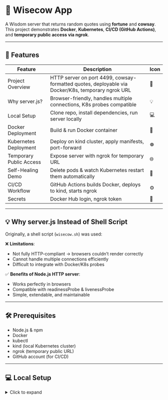 # 🐄 Wisecow App

A Wisdom server that returns random quotes using **fortune** and **cowsay**.  
This project demonstrates **Docker**, **Kubernetes**, **CI/CD (GitHub Actions)**, and **temporary public access via ngrok**.

---

## 🌟 Features

| Feature | Description | Icon |
|---------|-------------|------|
| Project Overview | HTTP server on port 4499, cowsay-formatted quotes, deployable via Docker/K8s, temporary ngrok URL | 📑 |
| Why server.js? | Browser-friendly, handles multiple connections, K8s probes compatible | 💡 |
| Local Setup | Clone repo, install dependencies, run server locally | 💻 |
| Docker Deployment | Build & run Docker container | 🐳 |
| Kubernetes Deployment | Deploy on kind cluster, apply manifests, port-forward | ☸️ |
| Temporary Public Access | Expose server with ngrok for temporary URL | 🌐 |
| Self-Healing Demo | Delete pods & watch Kubernetes restart them automatically | 🔄 |
| CI/CD Workflow | GitHub Actions builds Docker, deploys to kind, starts ngrok | ⚙️ |
| Secrets | Docker Hub login, ngrok token | 🔑 |

---

## 💡 Why server.js Instead of Shell Script

Originally, a shell script (`wisecow.sh`) was used:

❌ **Limitations**:
- Not fully HTTP-compliant → browsers couldn’t render correctly  
- Cannot handle multiple connections efficiently  
- Difficult to integrate with Docker/K8s probes  

✅ **Benefits of Node.js HTTP server**:
- Works perfectly in browsers  
- Compatible with readinessProbe & livenessProbe  
- Simple, extendable, and maintainable  

---

## 🛠 Prerequisites

- Node.js & npm  
- Docker  
- kubectl  
- kind (local Kubernetes cluster)  
- ngrok (temporary public URL)  
- GitHub account (for CI/CD)  

---

## 💻 Local Setup

<details>
<summary>Click to expand</summary>

```bash
# Clone repository
git clone https://github.com/<username>/wisecow.git
cd wisecow

# Install dependencies
sudo apt update
sudo apt install nodejs npm fortune cowsay -y

# Run the server
node server.js

# Open browser
http://localhost:4499
</details>
🐳 Docker Deployment
<details> <summary>Click to expand</summary>
bash
Copy code
# Build Docker image
docker build -t wisecow-app .

# Run Docker container
docker run -p 4499:4499 wisecow-app

# Open browser
http://localhost:4499
</details>
☸️ Kubernetes Deployment
<details> <summary>Click to expand</summary>
bash
Copy code
# Create kind cluster
kind create cluster --name wisecow-cluster

# Load Docker image into cluster
kind load docker-image wisecow-app:latest --name wisecow-cluster

# Deploy manifests
kubectl apply -f wisecow-deployment.yaml
kubectl apply -f wisecow-service.yaml

# Forward port to local machine
kubectl port-forward service/wisecow-service 4499:4499

# Open browser
http://localhost:4499
</details>
🌐 Temporary Public Access via ngrok
<details> <summary>Click to expand</summary>
bash
Copy code
# Install ngrok
sudo apt install ngrok -y

# Add auth token
ngrok config add-authtoken <YOUR_NGROK_AUTH_TOKEN>

# Start tunnel
ngrok http 4499
ngrok will provide a temporary public URL, e.g.:
https://abcd1234.ngrok-free.app
Anyone can access your server temporarily.

</details>
🔄 Kubernetes Self-Healing Demo
<details> <summary>Click to expand</summary>
bash
Copy code
# List pods
kubectl get pods -l app=wisecow

# Delete a pod manually
kubectl delete pod <pod-name>

# Observe automatic recreation
kubectl get pods -l app=wisecow -w
Kubernetes ensures pods are restarted automatically (restartPolicy: Always).

</details>
⚙️ CI/CD Workflow
Workflow file: .github/workflows/build-and-deploy.yml

Steps:

Checkout repository

Build Docker image

Push image to Docker Hub

Install kubectl & kind

Create local kind cluster

Load Docker image into cluster

Deploy Kubernetes manifests (Deployment + Service)

Start ngrok tunnel and print temporary URL

Note: GitHub Actions runners are ephemeral, so pods and ngrok URLs exist only during workflow execution.

🔑 Secrets Required
Secret Name	Purpose
DOCKER_USERNAME	Docker Hub login
DOCKER_PASSWORD	Docker Hub password/token
NGROK_AUTH_TOKEN	ngrok public tunnel

